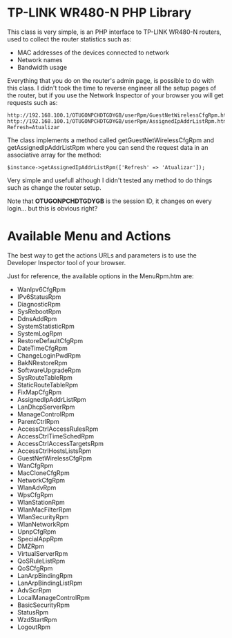 # TP-LINK WR480-N PHP Library

This class is very simple, is an PHP interface to TP-LINK WR480-N routers,
used to collect the router statistics such as:

* MAC addresses of the devices connected to network
* Network names
* Bandwidth usage

Everything that you do on the router's admin page, is possible to do with this class.
I didn't took the time to reverse engineer all the setup pages of the router, but
if you use the Network Inspector of your browser you will get requests such as:

```
http://192.168.100.1/OTUGONPCHDTGDYGB/userRpm/GuestNetWirelessCfgRpm.htm
http://192.168.100.1/OTUGONPCHDTGDYGB/userRpm/AssignedIpAddrListRpm.htm?Refresh=Atualizar
```
The class implements a method called getGuestNetWirelessCfgRpm and getAssignedIpAddrListRpm
where you can send the request data in an associative array for the method:

```
$instance->getAssignedIpAddrListRpm(['Refresh' => 'Atualizar']);
```

Very simple and usefull although I didn't tested any method to do things such as change the
router setup.

Note that **OTUGONPCHDTGDYGB** is the session ID, it changes on every login... but this is
obvious right?

# Available Menu and Actions

The best way to get the actions URLs and parameters is to use the Developer Inspector tool of your browser.

Just for reference, the available options in the MenuRpm.htm are:

* WanIpv6CfgRpm
* IPv6StatusRpm
* DiagnosticRpm
* SysRebootRpm
* DdnsAddRpm
* SystemStatisticRpm
* SystemLogRpm
* RestoreDefaultCfgRpm
* DateTimeCfgRpm
* ChangeLoginPwdRpm
* BakNRestoreRpm
* SoftwareUpgradeRpm
* SysRouteTableRpm
* StaticRouteTableRpm
* FixMapCfgRpm
* AssignedIpAddrListRpm
* LanDhcpServerRpm
* ManageControlRpm
* ParentCtrlRpm
* AccessCtrlAccessRulesRpm
* AccessCtrlTimeSchedRpm
* AccessCtrlAccessTargetsRpm
* AccessCtrlHostsListsRpm
* GuestNetWirelessCfgRpm
* WanCfgRpm
* MacCloneCfgRpm
* NetworkCfgRpm
* WlanAdvRpm
* WpsCfgRpm
* WlanStationRpm
* WlanMacFilterRpm
* WlanSecurityRpm
* WlanNetworkRpm
* UpnpCfgRpm
* SpecialAppRpm
* DMZRpm
* VirtualServerRpm
* QoSRuleListRpm
* QoSCfgRpm
* LanArpBindingRpm
* LanArpBindingListRpm
* AdvScrRpm
* LocalManageControlRpm
* BasicSecurityRpm
* StatusRpm
* WzdStartRpm
* LogoutRpm


